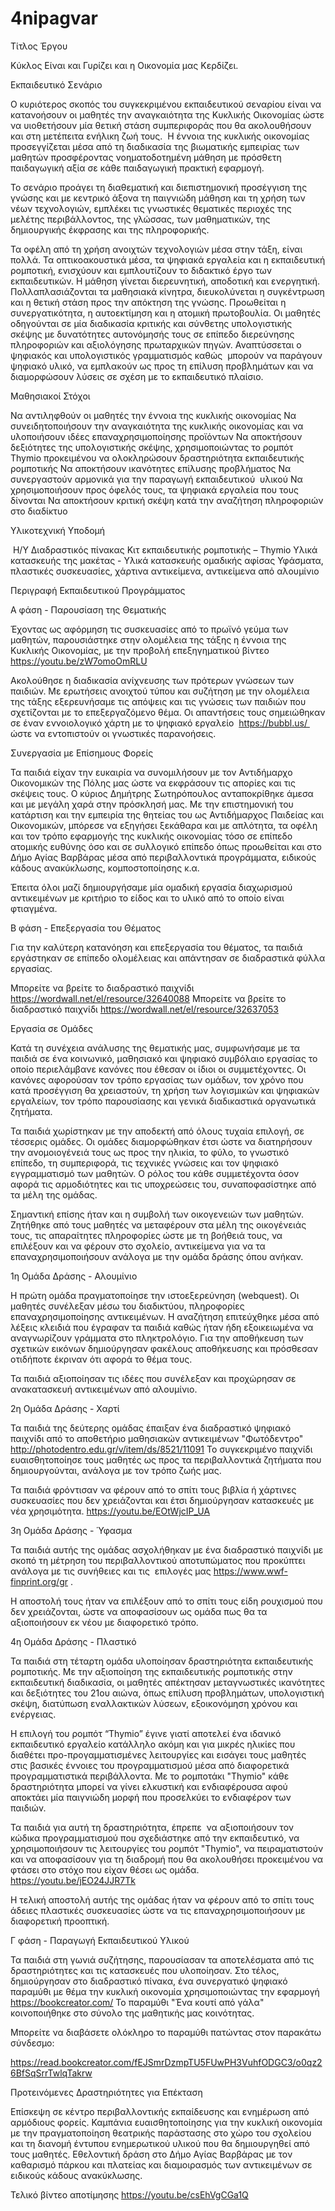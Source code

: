  # 4nipagvar
Τίτλος Έργου

Κύκλος Είναι και Γυρίζει και η Οικονομία μας Κερδίζει.

Εκπαιδευτικό Σενάριο

Ο κυριότερος σκοπός του συγκεκριμένου εκπαιδευτικού σεναρίου είναι να κατανοήσουν οι μαθητές την αναγκαιότητα της Κυκλικής Οικονομίας ώστε να υιοθετήσουν μία θετική στάση συμπεριφοράς που θα ακολουθήσουν και στη μετέπειτα ενήλικη ζωή τους.  Η έννοια της κυκλικής οικονομίας προσεγγίζεται μέσα από τη διαδικασία της βιωματικής εμπειρίας των μαθητών προσφέροντας νοηματοδοτημένη μάθηση με πρόσθετη παιδαγωγική αξία σε κάθε παιδαγωγική πρακτική εφαρμογή.

Το σενάριο προάγει τη διαθεματική και διεπιστημονική προσέγγιση της γνώσης και με κεντρικό άξονα τη παιγνιώδη μάθηση και τη χρήση των νέων τεχνολογιών, εμπλέκει τις γνωστικές θεματικές περιοχές της μελέτης περιβάλλοντος, της γλώσσας, των μαθηματικών, της δημιουργικής έκφρασης και της πληροφορικής.

Τα οφέλη από τη χρήση ανοιχτών τεχνολογιών μέσα στην τάξη, είναι πολλά. Τα οπτικοακουστικά μέσα, τα ψηφιακά εργαλεία και η εκπαιδευτική ρομποτική, ενισχύουν και εμπλουτίζουν το διδακτικό έργο των εκπαιδευτικών. Η μάθηση γίνεται διερευνητική, αποδοτική και ενεργητική. Πολλαπλασιάζονται τα μαθησιακά κίνητρα, διευκολύνεται η συγκέντρωση και η θετική στάση προς την απόκτηση της γνώσης. Προωθείται η συνεργατικότητα, η αυτοεκτίμηση και η ατομική πρωτοβουλία. Οι μαθητές οδηγούνται σε μία διαδικασία κριτικής και σύνθετης υπολογιστικής σκέψης με δυνατότητες αυτονόμησής τους σε επίπεδο διερεύνησης πληροφοριών και αξιολόγησης πρωταρχικών πηγών. Αναπτύσσεται ο ψηφιακός και υπολογιστικός γραμματισμός καθώς  μπορούν να παράγουν ψηφιακό υλικό, να εμπλακούν ως προς τη επίλυση προβλημάτων και να διαμορφώσουν λύσεις σε σχέση με το εκπαιδευτικό πλαίσιο.

Μαθησιακοί Στόχοι

Να αντιληφθούν οι μαθητές την έννοια της κυκλικής οικονομίας
Να συνειδητοποιήσουν την αναγκαιότητα της κυκλικής οικονομίας και να υλοποιήσουν ιδέες επαναχρησιμοποίησης προϊόντων
Να αποκτήσουν δεξιότητες της υπολογιστικής σκέψης, χρησιμοποιώντας το ρομπότ Thymio προκειμένου να ολοκληρώσουν δραστηριότητα εκπαιδευτικής ρομποτικής
Να αποκτήσουν ικανότητες επίλυσης προβλήματος
Να συνεργαστούν αρμονικά για την παραγωγή εκπαιδευτικού  υλικού
Να χρησιμοποιήσουν προς όφελός τους, τα ψηφιακά εργαλεία που τους δίνονται
Να αποκτήσουν κριτική σκέψη κατά την αναζήτηση πληροφοριών στο διαδίκτυο

Υλικοτεχνική Υποδομή

 Η/Υ
Διαδραστικός πίνακας
Κιτ εκπαιδευτικής ρομποτικής – Thymio
Υλικά κατασκευής της μακέτας - Υλικά κατασκευής ομαδικής αφίσας
Υφάσματα, πλαστικές συσκευασίες, χάρτινα αντικείμενα, αντικείμενα από αλουμίνιο

Περιγραφή Εκπαιδευτικού Προγράμματος

Α φάση - Παρουσίαση της Θεματικής

Έχοντας ως αφόρμηση τις συσκευασίες από το πρωϊνό γεύμα των μαθητών, παρουσιάστηκε στην ολομέλεια της τάξης η έννοια της Κυκλικής Οικονομίας, με την προβολή επεξηγηματικού βίντεο https://youtu.be/zW7omoOmRLU

Ακολούθησε η διαδικασία ανίχνευσης των πρότερων γνώσεων των παιδιών. Με ερωτήσεις ανοιχτού τύπου και συζήτηση με την ολομέλεια της τάξης εξερευνήσαμε τις απόψεις και τις γνώσεις των παιδιών που σχετίζονται με το επεξεργαζόμενο θέμα. Οι απαντήσεις τους σημειώθηκαν σε έναν εννοιολογικό χάρτη με το ψηφιακό εργαλείο  https://bubbl.us/  ώστε να εντοπιστούν οι γνωστικές παρανοήσεις.

Συνεργασία με Επίσημους Φορείς

Τα παιδιά είχαν την ευκαιρία να συνομιλήσουν με τον Αντιδήμαρχο Οικονομικών της Πόλης μας ώστε να εκφράσουν τις απορίες και τις σκέψεις τους. Ο κύριος Δημήτρης Σωτηρόπουλος ανταποκρίθηκε άμεσα και με μεγάλη χαρά στην πρόσκλησή μας. Με την επιστημονική του κατάρτιση και την εμπειρία της θητείας του ως Αντιδήμαρχος Παιδείας και Οικονομικών, μπόρεσε να εξηγήσει ξεκάθαρα και με απλότητα, τα οφέλη και τον τρόπο εφαρμογής της κυκλικής οικονομίας τόσο σε επίπεδο ατομικής ευθύνης όσο και σε συλλογικό επίπεδο όπως προωθείται και στο Δήμο Αγίας Βαρβάρας μέσα από περιβαλλοντικά προγράμματα, ειδικούς κάδους ανακύκλωσης, κομποστοποίησης κ.α.

Έπειτα όλοι μαζί δημιουργήσαμε μία ομαδική εργασία διαχωρισμού αντικειμένων με κριτήριο το είδος και το υλικό από το οποίο είναι φτιαγμένα.

Β φάση - Επεξεργασία του Θέματος 

Για την καλύτερη κατανόηση και επεξεργασία του θέματος, τα παιδιά  εργάστηκαν σε επίπεδο ολομέλειας και απάντησαν σε διαδραστικά φύλλα εργασίας.

Μπορείτε να βρείτε το διαδραστικό παιχνίδι https://wordwall.net/el/resource/32640088 
Μπορείτε να βρείτε το διαδραστικό παιχνίδι https://wordwall.net/el/resource/32637053

Εργασία σε Ομάδες

Κατά τη συνέχεια ανάλυσης της θεματικής μας, συμφωνήσαμε με τα παιδιά σε ένα κοινωνικό, μαθησιακό και ψηφιακό συμβόλαιο εργασίας το οποίο περιελάμβανε κανόνες που έθεσαν οι ίδιοι οι συμμετέχοντες. Οι κανόνες αφορούσαν τον τρόπο εργασίας των ομάδων, τον χρόνο που κατά προσέγγιση θα χρειαστούν, τη χρήση των λογισμικών και ψηφιακών εργαλείων, τον τρόπο παρουσίασης και γενικά διαδικαστικά οργανωτικά ζητήματα.

Τα παιδιά χωρίστηκαν με την αποδεκτή από όλους τυχαία επιλογή, σε τέσσερις ομάδες. Οι ομάδες διαμορφώθηκαν έτσι ώστε να διατηρήσουν την ανομοιογένειά τους ως προς την ηλικία, το φύλο, το γνωστικό επίπεδο, τη συμπεριφορά, τις τεχνικές γνώσεις και τον ψηφιακό εγγραμματισμό των μαθητών. Ο ρόλος του κάθε συμμετέχοντα όσον αφορά τις αρμοδιότητες και τις υποχρεώσεις του, συναποφασίστηκε από τα μέλη της ομάδας.

Σημαντική επίσης ήταν και η συμβολή των οικογενειών των μαθητών. Ζητήθηκε από τους μαθητές να μεταφέρουν στα μέλη της οικογένειάς τους, τις απαραίτητες πληροφορίες ώστε με τη βοήθειά τους, να επιλέξουν και να φέρουν στο σχολείο, αντικείμενα για να τα επαναχρησιμοποιήσουν ανάλογα με την ομάδα δράσης όπου ανήκαν.

1η Ομάδα Δράσης - Αλουμίνιο

Η πρώτη ομάδα πραγματοποίησε την ιστοεξερεύνηση (webquest). Οι μαθητές συνέλεξαν μέσω του διαδικτύου, πληροφορίες επαναχρησιμοποίησης αντικειμένων. Η αναζήτηση επιτεύχθηκε μέσα από λέξεις κλειδιά που έγραφαν τα παιδιά καθώς ήταν ήδη εξοικειωμένα να αναγνωρίζουν γράμματα στο πληκτρολόγιο. Για την αποθήκευση των σχετικών εικόνων δημιούργησαν φακέλους αποθήκευσης και πρόσθεσαν οτιδήποτε έκριναν ότι αφορά το θέμα τους.

Τα παιδιά αξιοποίησαν τις ιδέες που συνέλεξαν και προχώρησαν σε ανακατασκευή αντικειμένων από αλουμίνιο.

2η Ομάδα Δράσης - Χαρτί

Τα παιδιά της δεύτερης ομάδας έπαιξαν ένα διαδραστικό ψηφιακό παιχνίδι από το αποθετήριο μαθησιακών αντικειμένων "Φωτόδεντρο" http://photodentro.edu.gr/v/item/ds/8521/11091 Το συγκεκριμένο παιχνίδι ευαισθητοποίησε τους μαθητές ως προς τα περιβαλλοντικά ζητήματα που δημιουργούνται, ανάλογα με τον τρόπο ζωής μας.

Τα παιδιά φρόντισαν να φέρουν από το σπίτι τους βιβλία ή χάρτινες συσκευασίες που δεν χρειάζονται και έτσι δημιούργησαν κατασκευές με νέα χρησιμότητα. https://youtu.be/EOtWjcIP_UA

3η Ομάδα Δράσης - Ύφασμα

Τα παιδιά αυτής της ομάδας ασχολήθηκαν με ένα διαδραστικό παιχνίδι με σκοπό τη μέτρηση του περιβαλλοντικού αποτυπώματος που προκύπτει ανάλογα με τις συνήθειες και τις  επιλογές μας https://www.wwf-finprint.org/gr .

Η αποστολή τους ήταν να επιλέξουν από το σπίτι τους είδη ρουχισμού που δεν χρειάζονται, ώστε να αποφασίσουν ως ομάδα πως θα τα αξιοποιήσουν εκ νέου με διαφορετικό τρόπο.

4η Ομάδα Δράσης - Πλαστικό

Τα παιδιά στη τέταρτη ομάδα υλοποίησαν δραστηριότητα εκπαιδευτικής ρομποτικής. Με την αξιοποίηση της εκπαιδευτικής ρομποτικής στην εκπαιδευτική διαδικασία, οι μαθητές απέκτησαν μεταγνωστικές ικανότητες και δεξιότητες του 21ου αιώνα, όπως επίλυση προβλημάτων, υπολογιστική σκέψη, διατύπωση εναλλακτικών λύσεων, εξοικονόμηση χρόνου και ενέργειας.

Η επιλογή του ρομπότ “Thymio” έγινε γιατί αποτελεί ένα ιδανικό εκπαιδευτικό εργαλείο κατάλληλο ακόμη και για μικρές ηλικίες που διαθέτει προ-προγαμματισμένες λειτουργίες και εισάγει τους μαθητές στις βασικές έννοιες του προγραμματισμού μέσα από διαφορετικά προγραμματιστικά περιβάλλοντα. Με το ρομποτάκι "Thymio" κάθε δραστηριότητα μπορεί να γίνει ελκυστική και ενδιαφέρουσα αφού αποκτάει μία παιγνιώδη μορφή που προσελκύει το ενδιαφέρον των παιδιών.

Τα παιδιά για αυτή τη δραστηριότητα, έπρεπε  να αξιοποιήσουν τον κώδικα προγραμματισμού που σχεδιάστηκε από την εκπαιδευτικό, να χρησιμοποιήσουν τις λειτουργίες του ρομπότ "Thymio", να πειραματιστούν και να αποφασίσουν για τη διαδρομή που θα ακολουθήσει προκειμένου να φτάσει στο στόχο που είχαν θέσει ως ομάδα. 
https://youtu.be/jEO24JJR7Tk

Η τελική αποστολή αυτής της ομάδας ήταν να φέρουν από το σπίτι τους άδειες πλαστικές συσκευασίες ώστε να τις επαναχρησιμοποιήσουν με διαφορετική προοπτική.

Γ φάση - Παραγωγή Εκπαιδευτικού Υλικού

Τα παιδιά στη γωνιά συζήτησης, παρουσίασαν τα αποτελέσματα από τις δραστηριότητες και τις κατασκευές που υλοποίησαν. Στο τέλος, δημιούργησαν στο διαδραστικό πίνακα, ένα συνεργατικό ψηφιακό παραμύθι με θέμα την κυκλική οικονομία χρησιμοποιώντας την εφαρμογή https://bookcreator.com/ Το παραμύθι "Ένα κουτί από γάλα" κοινοποιήθηκε στο σύνολο της μαθητικής μας κοινότητας.

Μπορείτε να διαβάσετε ολόκληρο το παραμύθι πατώντας στον παρακάτω σύνδεσμο:

https://read.bookcreator.com/fEJSmrDzmpTU5FUwPH3VuhfODGC3/o0qz26BfSqSrrTwlqTakrw

Προτεινόμενες Δραστηριότητες για Επέκταση

Επίσκεψη σε κέντρο περιβαλλοντικής εκπαίδευσης και ενημέρωση από αρμόδιους φορείς.
Καμπάνια ευαισθητοποίησης για την κυκλική οικονομία με την πραγματοποίηση θεατρικής παράστασης στο χώρο του σχολείου και τη διανομή έντυπου ενημερωτικού υλικού που θα δημιουργηθεί από τους μαθητές.
Εθελοντική δράση στο Δήμο Αγίας Βαρβάρας με τον καθαρισμό πάρκου και πλατείας και διαμοιρασμός των αντικειμένων σε ειδικούς κάδους ανακύκλωσης.

Τελικό βίντεο αποτίμησης
https://youtu.be/csEhVgCGa1Q
